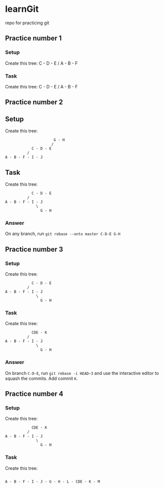 # learnGit
repo for practicing git

## Practice number 1
### Setup
Create this tree:
        C - D - E
      /
A - B - F

### Task
Create this tree:
            C - D - E
          /
A - B - F


## Practice number 2
## Setup
Create this tree:
```
                      G - H
                     / 
            C - D - E
          /
A - B - F - I - J
```
## Task
Create this tree:
```
            C - D - E
          /
A - B - F - I - J
              \
              	G - H
```
### Answer
On any branch, run `git rebase --onto master C-D-E G-H`



## Practice number 3
### Setup
Create this tree:
```
            C - D - E
          /
A - B - F - I - J
              \
              	G - H
```
### Task
Create this tree:
```
            CDE - K
          /
A - B - F - I - J
              \
              	G - H
```
### Answer
On branch `C-D-E`, run `git rebase -i HEAD~3` and use the interactive editor to squash the commits. Add commit `K`.


## Practice number 4
### Setup
Create this tree:
```
            CDE - K
          /
A - B - F - I - J
              \
              	G - H
```
### Task
Create this tree:
```

A - B - F - I - J - G - H - L - CDE - K - M

```


